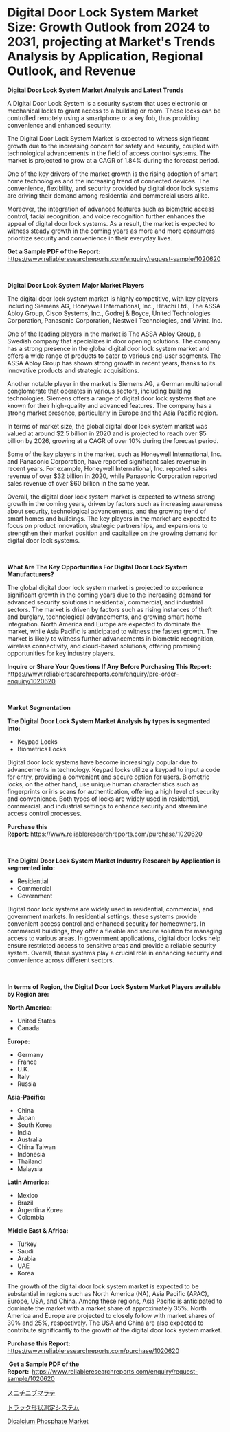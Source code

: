 <p><h1>Digital Door Lock System Market Size: Growth Outlook from 2024 to 2031, projecting at Market's Trends Analysis by Application, Regional Outlook, and Revenue</h1></p><p><strong>Digital Door Lock System Market Analysis and Latest Trends</strong></p>
<p><p>A Digital Door Lock System is a security system that uses electronic or mechanical locks to grant access to a building or room. These locks can be controlled remotely using a smartphone or a key fob, thus providing convenience and enhanced security.</p><p>The Digital Door Lock System Market is expected to witness significant growth due to the increasing concern for safety and security, coupled with technological advancements in the field of access control systems. The market is projected to grow at a CAGR of 1.84% during the forecast period.</p><p>One of the key drivers of the market growth is the rising adoption of smart home technologies and the increasing trend of connected devices. The convenience, flexibility, and security provided by digital door lock systems are driving their demand among residential and commercial users alike.</p><p>Moreover, the integration of advanced features such as biometric access control, facial recognition, and voice recognition further enhances the appeal of digital door lock systems. As a result, the market is expected to witness steady growth in the coming years as more and more consumers prioritize security and convenience in their everyday lives.</p></p>
<p><strong>Get a Sample PDF of the Report:&nbsp;</strong> <a href="https://www.reliableresearchreports.com/enquiry/request-sample/1020620">https://www.reliableresearchreports.com/enquiry/request-sample/1020620</a></p>
<p>&nbsp;</p>
<p><strong>Digital Door Lock System Major Market Players</strong></p>
<p><p>The digital door lock system market is highly competitive, with key players including Siemens AG, Honeywell International, Inc., Hitachi Ltd., The ASSA Abloy Group, Cisco Systems, Inc., Godrej & Boyce, United Technologies Corporation, Panasonic Corporation, Nestwell Technologies, and Vivint, Inc.</p><p>One of the leading players in the market is The ASSA Abloy Group, a Swedish company that specializes in door opening solutions. The company has a strong presence in the global digital door lock system market and offers a wide range of products to cater to various end-user segments. The ASSA Abloy Group has shown strong growth in recent years, thanks to its innovative products and strategic acquisitions.</p><p>Another notable player in the market is Siemens AG, a German multinational conglomerate that operates in various sectors, including building technologies. Siemens offers a range of digital door lock systems that are known for their high-quality and advanced features. The company has a strong market presence, particularly in Europe and the Asia Pacific region.</p><p>In terms of market size, the global digital door lock system market was valued at around $2.5 billion in 2020 and is projected to reach over $5 billion by 2026, growing at a CAGR of over 10% during the forecast period.</p><p>Some of the key players in the market, such as Honeywell International, Inc. and Panasonic Corporation, have reported significant sales revenue in recent years. For example, Honeywell International, Inc. reported sales revenue of over $32 billion in 2020, while Panasonic Corporation reported sales revenue of over $60 billion in the same year.</p><p>Overall, the digital door lock system market is expected to witness strong growth in the coming years, driven by factors such as increasing awareness about security, technological advancements, and the growing trend of smart homes and buildings. The key players in the market are expected to focus on product innovation, strategic partnerships, and expansions to strengthen their market position and capitalize on the growing demand for digital door lock systems.</p></p>
<p>&nbsp;</p>
<p><strong>What Are The Key Opportunities For Digital Door Lock System Manufacturers?</strong></p>
<p><p>The global digital door lock system market is projected to experience significant growth in the coming years due to the increasing demand for advanced security solutions in residential, commercial, and industrial sectors. The market is driven by factors such as rising instances of theft and burglary, technological advancements, and growing smart home integration. North America and Europe are expected to dominate the market, while Asia Pacific is anticipated to witness the fastest growth. The market is likely to witness further advancements in biometric recognition, wireless connectivity, and cloud-based solutions, offering promising opportunities for key industry players.</p></p>
<p><strong>Inquire or Share Your Questions If Any Before Purchasing This Report:</strong> <a href="https://www.reliableresearchreports.com/enquiry/pre-order-enquiry/1020620">https://www.reliableresearchreports.com/enquiry/pre-order-enquiry/1020620</a></p>
<p>&nbsp;</p>
<p><strong>Market Segmentation</strong></p>
<p><strong>The Digital Door Lock System Market Analysis by types is segmented into:</strong></p>
<p><ul><li>Keypad Locks</li><li>Biometrics Locks</li></ul></p>
<p><p>Digital door lock systems have become increasingly popular due to advancements in technology. Keypad locks utilize a keypad to input a code for entry, providing a convenient and secure option for users. Biometric locks, on the other hand, use unique human characteristics such as fingerprints or iris scans for authentication, offering a high level of security and convenience. Both types of locks are widely used in residential, commercial, and industrial settings to enhance security and streamline access control processes.</p></p>
<p><strong>Purchase this Report:&nbsp;</strong><a href="https://www.reliableresearchreports.com/purchase/1020620">https://www.reliableresearchreports.com/purchase/1020620</a></p>
<p>&nbsp;</p>
<p><strong>The Digital Door Lock System Market Industry Research by Application is segmented into:</strong></p>
<p><ul><li>Residential</li><li>Commercial</li><li>Government</li></ul></p>
<p><p>Digital door lock systems are widely used in residential, commercial, and government markets. In residential settings, these systems provide convenient access control and enhanced security for homeowners. In commercial buildings, they offer a flexible and secure solution for managing access to various areas. In government applications, digital door locks help ensure restricted access to sensitive areas and provide a reliable security system. Overall, these systems play a crucial role in enhancing security and convenience across different sectors.</p></p>
<p>&nbsp;</p>
<p><strong>In terms of Region, the Digital Door Lock System Market Players available by Region are:</strong></p>
<p>
    <p> <strong> North America: </strong>
        <ul>
            <li>United States</li>
            <li>Canada</li>
        </ul>
        </p> 
    <p> <strong> Europe: </strong>
        <ul>
            <li>Germany</li>
            <li>France</li>
            <li>U.K.</li>
            <li>Italy</li>
            <li>Russia</li>
        </ul>
        </p> 
    <p> <strong> Asia-Pacific: </strong>
        <ul>
            <li>China</li>
            <li>Japan</li>
            <li>South Korea</li>
            <li>India</li>
            <li>Australia</li>
            <li>China Taiwan</li>
            <li>Indonesia</li>
            <li>Thailand</li>
            <li>Malaysia</li>
        </ul>
        </p> 
    <p> <strong> Latin America: </strong>
        <ul>
            <li>Mexico</li>
            <li>Brazil</li>
            <li>Argentina Korea</li>
            <li>Colombia</li>
        </ul>
        </p> 
    <p> <strong> Middle East & Africa: </strong>
        <ul>
            <li>Turkey</li>
            <li>Saudi</li>
            <li>Arabia</li>
            <li>UAE</li>
            <li>Korea</li>
        </ul>
    </p>
    </p>
<p><p>The growth of the digital door lock system market is expected to be substantial in regions such as North America (NA), Asia Pacific (APAC), Europe, USA, and China. Among these regions, Asia Pacific is anticipated to dominate the market with a market share of approximately 35%. North America and Europe are projected to closely follow with market shares of 30% and 25%, respectively. The USA and China are also expected to contribute significantly to the growth of the digital door lock system market.</p></p>
<p><strong>Purchase this Report: </strong><a href="https://www.reliableresearchreports.com/purchase/1020620">https://www.reliableresearchreports.com/purchase/1020620</a></p>
<p>&nbsp;<strong>Get a Sample PDF of the Report:&nbsp;&nbsp;</strong><a href="https://www.reliableresearchreports.com/enquiry/request-sample/1020620">https://www.reliableresearchreports.com/enquiry/request-sample/1020620</a></p>
<p><strong></strong></p>
<p><p><a href="https://github.com/xtkhtofdt934839/Market-Research-Report-List-1/blob/main/89188498222.md">スニチニブマラテ</a></p><p><a href="https://github.com/ddwcuskozol07187/Market-Research-Report-List-1/blob/main/41327978223.md">トラック形状測定システム</a></p><p><a href="https://circular-yam-9b9.notion.site/Decoding-the-Dicalcium-Phosphate-Market-A-Deep-Dive-into-the-Latest-Market-Trends-Market-Segmentat-e6aba2932adb4c9cafab724d9a7ad35b">Dicalcium Phosphate Market</a></p></p>